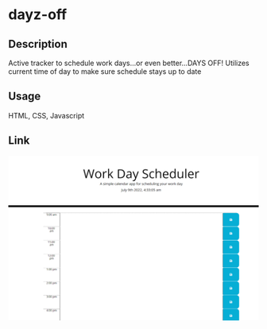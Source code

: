 # dayz-off

## Description
Active tracker to schedule work days...or even better...DAYS OFF! 
Utilizes current time of day to make sure schedule stays up to date

## Usage 
HTML, CSS, Javascript 

## Link 

![Visual](./assets/images/screenshot.PNG)